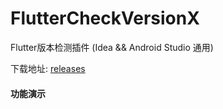 # FlutterCheckVersionX

Flutter版本检测插件 (Idea && Android Studio 通用)

下载地址: [releases](https://github.com/mdddj/dd_flutter_idea_plugin/releases)

#### 功能演示

